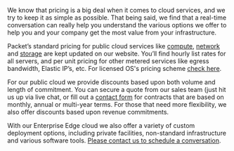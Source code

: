 <!--<meta>
{
    "title":"Bare Metal Server Pricing & Discounts - Packet Developer Docs",
    "description":"Learn more about Pricing & Discounts at Packet",
    "tag":["Pricing", "Discounts"]
}
</meta>-->

We know that pricing is a big deal when it comes to cloud services, and we try to keep it as simple as possible. That being said, we find that a real-time conversation can really help you understand the various options we offer to help you and your company get the most value from your infrastructure.

Packet’s standard pricing for public cloud services like [compute](https://www.packet.com/cloud/servers/), [network](https://www.packet.com/cloud/network/) and [storage](https://www.packet.com/cloud/storage/) are kept updated on our website. You’ll find hourly list rates for all servers, and per unit pricing for other metered services like egress bandwidth, Elastic IP’s, etc. For licensed OS's pricing scheme [check here](https://www.packet.com/developers/licensed-os/).

For our public cloud we provide discounts based upon both volume and length of commitment. You can secure a quote from our sales team (just hit us up via live chat, or fill out a [contact form](https://www.packet.com/about/contact/) for contracts that are based on monthly, annual or multi-year terms. For those that need more flexibility, we also offer discounts based upon revenue commitments.

With our Enterprise Edge cloud we also offer a variety of custom deployment options, including private facilities, non-standard infrastructure and various software tools.  [Please contact us to schedule a conversation](https://www.packet.com/about/contact/).
